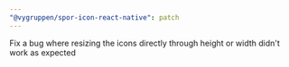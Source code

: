 ```yaml
---
"@vygruppen/spor-icon-react-native": patch
---
```


Fix a bug where resizing the icons directly through height or width didn't work as expected
